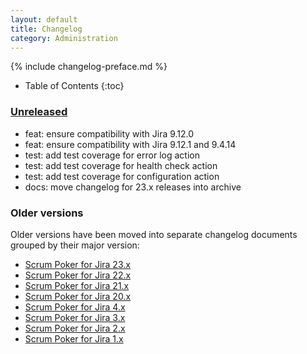 ```yaml
---
layout: default
title: Changelog
category: Administration
---
```


{% include changelog-preface.md %}

* Table of Contents
{:toc}

### [Unreleased]

* feat: ensure compatibility with Jira 9.12.0
* feat: ensure compatibility with Jira 9.12.1 and 9.4.14
* test: add test coverage for error log action
* test: add test coverage for health check action
* test: add test coverage for configuration action
* docs: move changelog for 23.x releases into archive

### Older versions

Older versions have been moved into separate changelog documents grouped by their major version:

* [Scrum Poker for Jira 23.x](/changelog-23x)
* [Scrum Poker for Jira 22.x](/changelog-22x)
* [Scrum Poker for Jira 21.x](/changelog-21x)
* [Scrum Poker for Jira 20.x](/changelog-20x)
* [Scrum Poker for Jira 4.x](/changelog-4x)
* [Scrum Poker for Jira 3.x](/changelog-3x)
* [Scrum Poker for Jira 2.x](/changelog-2x)
* [Scrum Poker for Jira 1.x](/changelog-1x)

[Unreleased]: https://github.com/codescape/jira-scrum-poker/compare/23.11.0...HEAD
